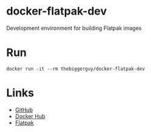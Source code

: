 # docker-flatpak-dev
Development environment for building Flatpak images

# Run
```
docker run -it --rm thebiggerguy/docker-flatpak-dev
```
# Links
* [GitHub](https://hub.docker.com/r/thebiggerguy/docker-flatpak-dev/)
* [Docker Hub](https://hub.docker.com/r/thebiggerguy/docker-flatpak-dev/)
* [Flatpak](http://flatpak.org/)
